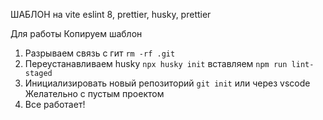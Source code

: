 ШАБЛОН на vite eslint 8, prettier, husky, prettier

Для работы Копируем шаблон

1. Разрываем связь с гит `rm -rf .git`
2. Переустанавливаем husky `npx husky init` вставляем `npm run lint-staged`
3. Инициализировать новый репозиторий `git init` или через vscode Желательно с пустым проектом
4. Все работает!
